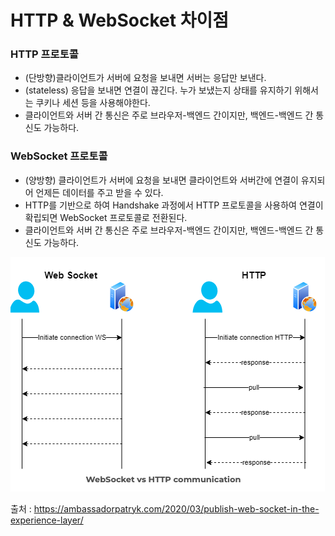 # HTTP & WebSocket 차이점

### HTTP 프로토콜

-   (단방향)클라이언트가 서버에 요청을 보내면 서버는 응답만 보낸다.
-   (stateless) 응답을 보내면 연결이 끊긴다. 누가 보냈는지 상태를 유지하기 위해서는 쿠키나 세션 등을 사용해야한다.
-   클라이언트와 서버 간 통신은 주로 브라우저-백엔드 간이지만, 백엔드-백엔드 간 통신도 가능하다.

### WebSocket 프로토콜

-   (양방향) 클라이언트가 서버에 요청을 보내면 클라이언트와 서버간에 연결이 유지되어 언제든 데이터를 주고 받을 수 있다.
-   HTTP를 기반으로 하여 Handshake 과정에서 HTTP 프로토콜을 사용하여 연결이 확립되면 WebSocket 프로토콜로 전환된다.
-   클라이언트와 서버 간 통신은 주로 브라우저-백엔드 간이지만, 백엔드-백엔드 간 통신도 가능하다.

![Alt text](img[http&websocket].png)

출처 : https://ambassadorpatryk.com/2020/03/publish-web-socket-in-the-experience-layer/
